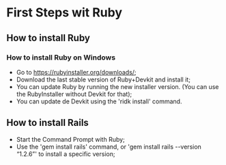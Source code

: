# First Steps wit Ruby

## How to install Ruby

### How to install Ruby on Windows

- Go to <https://rubyinstaller.org/downloads/>;
- Download the last stable version of Ruby+Devkit and install it;
- You can update Ruby by running the new installer version. (You can use the RubyInstaller without Devkit for that);
- You can update de Devkit using the 'ridk install' command.

## How to install Rails

- Start the Command Prompt with Ruby;
- Use the 'gem install rails' command, or 'gem install rails --version “1.2.6”' to install a specific version;
